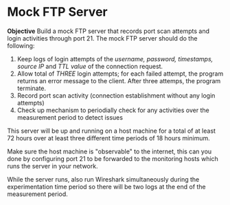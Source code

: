 # Mock FTP Server
**Objective** Build a mock FTP server that records port scan attempts and login activities through port 21. The mock FTP server should do the following:
1. Keep logs of login attempts of the *username, password, timestamps, source IP* and *TTL value* of the connection request.
2. Allow total of *THREE* login attempts; for each failed attempt, the program returns an error message to the client. After three attemps, the program terminate.
3. Record port scan activity (connection establishment without any login attempts)
4. Check up mechanism to periodially check for any activities over the measurement period to detect issues

This server will be up and running on a host machine for a total of at least 72 hours over at least three different time periods of 18 hours minimum. 

Make sure the host machine is "observable" to the internet, this can you done by configuring port 21 to be forwarded to the monitoring hosts which runs the server in your network.

While the server runs, also run Wireshark simultaneously during the experimentation time period so there will be two logs at the end of the measurement period. 